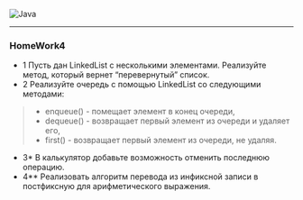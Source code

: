 ![Java](https://img.shields.io/badge/java-%23ED8B00.svg?style=for-the-badge&logo=java&logoColor=white)
___
### **HomeWork4**

- 1 Пусть дан LinkedList с несколькими элементами. Реализуйте метод, который вернет “перевернутый” список.
- 2 Реализуйте очередь с помощью LinkedList со следующими методами:
>- enqueue() - помещает элемент в конец очереди,
>- dequeue() - возвращает первый элемент из очереди и удаляет его,
>- first() - возвращает первый элемент из очереди, не удаляя.
- 3* В калькулятор добавьте возможность отменить последнюю операцию.
- 4** Реализовать алгоритм перевода из инфиксной записи в постфиксную для арифметического выражения.